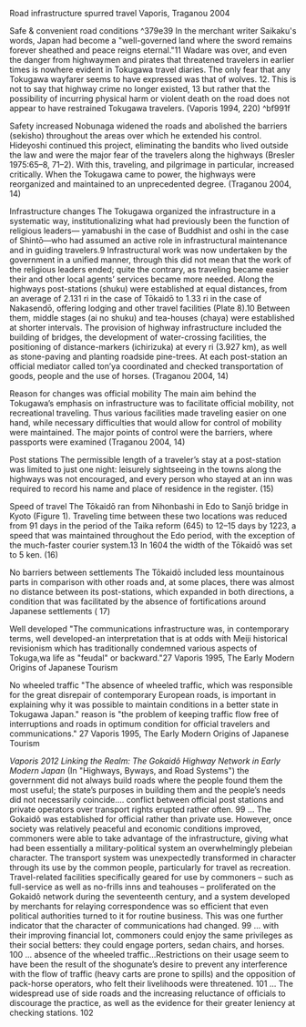 Road infrastructure spurred travel Vaporis, Traganou 2004

Safe & convenient road conditions ^379e39
	In the merchant writer Saikaku's words, Japan had become a "well-governed land where the sword remains forever sheathed and peace reigns eternal."11 Wadare was over, and even the danger from highwaymen and pirates that threatened travelers in earlier times is nowhere evident in Tokugawa travel diaries. The only fear that any Tokugawa wayfarer seems to have expressed was that of wolves. 12. This is not to say that highway crime no longer existed, 13 but rather that the possibility of incurring physical harm or violent death on the road does not appear to have restrained Tokugawa travelers. (Vaporis 1994, 220) ^bf991f

Safety increased 
	Nobunaga widened the roads and abolished the barriers (sekisho) throughout the areas over which he extended his control. Hideyoshi continued this project, eliminating the bandits who lived outside the law and were the major fear of the travelers along the highways (Bresler 1975:65–8, 71–2). With this, traveling, and pilgrimage in particular, increased critically. When the Tokugawa came to power, the highways were reorganized and maintained to an unprecedented degree. (Traganou 2004, 14)

Infrastructure changes
	The Tokugawa organized the infrastructure in a systematic way, institutionalizing what had previously been the function of religious leaders— yamabushi in the case of Buddhist and oshi in the case of Shintō—who had assumed an active role in infrastructural maintenance and in guiding travelers.9 Infrastructural work was now undertaken by the government in a unified manner, through this did not mean that the work of the religious leaders ended; quite the contrary, as traveling became easier their and other local agents’ services became more needed. Along the highways post-stations (shuku) were established at equal distances, from an average of 2.131 ri in the case of Tōkaidō to 1.33 ri in the case of Nakasendō, offering lodging and other travel facilities (Plate 8).10 Between them, middle stages (ai no shuku) and tea-houses (chaya) were established at shorter intervals. The provision of highway infrastructure included the building of bridges, the development of water-crossing facilities, the positioning of distance-markers (ichirizuka) at every ri (3.927 km), as well as stone-paving and planting roadside pine-trees. At each post-station an official mediator called ton’ya coordinated and checked transportation of goods, people and the use of horses. (Traganou 2004, 14)

Reason for changes was official mobility
	The main aim behind the Tokugawa’s emphasis on infrastructure was to facilitate official mobility, not recreational traveling. Thus various facilities made traveling easier on one hand, while necessary difficulties that would allow for control of mobility were maintained. The major points of control were the barriers, where passports were examined (Traganou 2004, 14)

Post stations
	The permissible length of a traveler’s stay at a post-station was limited to just one night: leisurely sightseeing in the towns along the highways was not encouraged, and every person who stayed at an inn was required to record his name and place of residence in the register. (15)

Speed of travel
	The Tōkaidō ran from Nihonbashi in Edo to Sanjō bridge in Kyoto (Figure 1). Traveling time between these two locations was reduced from 91 days in the period of the Taika reform (645) to 12–15 days by 1223, a speed that was maintained throughout the Edo period, with the exception of the much-faster courier system.13 In 1604 the width of the Tōkaidō was set to 5 ken. (16)

No barriers between settlements
	The Tōkaidō included less mountainous parts in comparison with other roads and, at some places, there was almost no distance between its post-stations, which expanded in both directions, a condition that was facilitated by the absence of fortifications around Japanese settlements ( 17)

Well developed 
	"The communications infrastructure was, in contemporary terms, well developed-an interpretation that is at odds with Meiji historical revisionism which has traditionally condemned various aspects of Tokuga,wa life as "feudal" or backward."27 Vaporis 1995, The Early Modern Origins of Japanese Tourism

No wheeled traffic
	"The absence of wheeled traffic, which was responsible for the great disrepair of contemporary European roads, is important in explaining why it was possible to maintain conditions in a better state in Tokugawa Japan." reason is "the problem of keeping traffic flow free of interruptions and roads in optimum condition for official travelers and communications." 27 Vaporis 1995, The Early Modern Origins of Japanese Tourism


*Vaporis 2012 Linking the Realm: The Gokaidô Highway Network in Early Modern Japan*
(In "Highways, Byways, and Road Systems")
	the government did not always build roads where the people found them the most useful; the state’s purposes in building them and the people’s needs did not necessarily coincide…. conflict between official post stations and private operators over transport rights erupted rather often. 99
	...
	The Gokaidô was established for official rather than private use. However, once society was relatively peaceful and economic conditions improved, commoners were able to take advantage of the infrastructure, giving what had been essentially a military-political system an overwhelmingly plebeian character. The transport system was unexpectedly transformed in character through its use by the common people, particularly for travel as recreation. Travel-related facilities specifically geared for use by commoners – such as full-service as well as no-frills inns and teahouses – proliferated on the Gokaidô network during the seventeenth century, and a system developed by merchants for relaying correspondence was so efficient that even political authorities turned to it for routine business. This was one further indicator that the character of communications had changed. 99
	...
	with their improving financial lot, commoners could enjoy the same privileges as their social betters: they could engage porters, sedan chairs, and horses. 100
	...
	absence of the wheeled traffic…Restrictions on their usage seem to have been the result of the shogunate’s desire to prevent any interference with the flow of traffic (heavy carts are prone to spills) and the opposition of pack-horse operators, who felt their livelihoods were threatened. 101
	...
	The widespread use of side roads and the increasing reluctance of officials to discourage the practice, as well as the evidence for their greater leniency at checking stations. 102